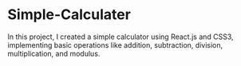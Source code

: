 # Simple-Calculater
In this project, I created a simple calculator using React.js and CSS3, implementing basic operations like addition, subtraction, division, multiplication, and modulus.  
